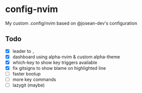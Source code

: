 # config-nvim

 My custom .config/nvim based on @josean-dev's configuration

## Todo

- [x] leader to `,`
- [x] dashboard using alpha-nvim & custom alpha-theme
- [x] which-key to show key triggers available
- [x] fix gitsigns to show blame on highlighted line
- [ ] faster bootup
- [ ] more key commands
- [ ] lazygit (maybe)